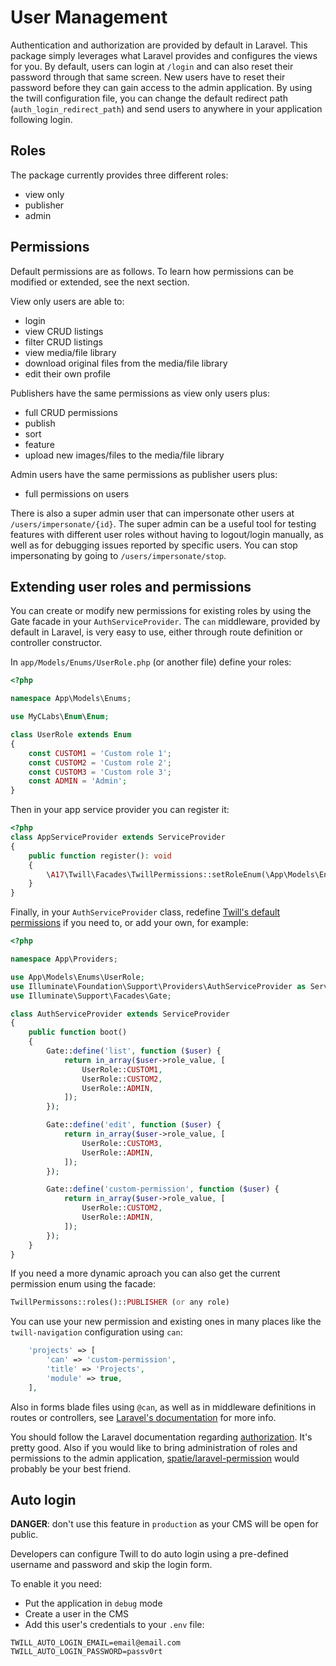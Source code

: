 # User Management

Authentication and authorization are provided by default in Laravel. This package simply leverages what Laravel provides
and configures the views for you. By default, users can login at `/login` and can also reset their password through that
same screen. New users have to reset their password before they can gain access to the admin application. By using the
twill configuration file, you can change the default redirect path (`auth_login_redirect_path`) and send users to
anywhere in your application following login.

## Roles

The package currently provides three different roles:

- view only
- publisher
- admin

## Permissions

Default permissions are as follows. To learn how permissions can be modified or extended, see the next section.

View only users are able to:

- login
- view CRUD listings
- filter CRUD listings
- view media/file library
- download original files from the media/file library
- edit their own profile

Publishers have the same permissions as view only users plus:

- full CRUD permissions
- publish
- sort
- feature
- upload new images/files to the media/file library

Admin users have the same permissions as publisher users plus:

- full permissions on users

There is also a super admin user that can impersonate other users at `/users/impersonate/{id}`.
The super admin can be a useful tool for testing features with different user roles without having to logout/login
manually,
as well as for debugging issues reported by specific users. You can stop impersonating by going
to `/users/impersonate/stop`.

## Extending user roles and permissions

You can create or modify new permissions for existing roles by using the Gate facade in your `AuthServiceProvider`.
The `can` middleware, provided by default in Laravel, is very easy to use, either through route definition or controller
constructor.

In `app/Models/Enums/UserRole.php` (or another file) define your roles:

```php
<?php

namespace App\Models\Enums;

use MyCLabs\Enum\Enum;

class UserRole extends Enum
{
    const CUSTOM1 = 'Custom role 1';
    const CUSTOM2 = 'Custom role 2';
    const CUSTOM3 = 'Custom role 3';
    const ADMIN = 'Admin';
}
```

Then in your app service provider you can register it:

```php
<?php
class AppServiceProvider extends ServiceProvider
{
    public function register(): void
    {
        \A17\Twill\Facades\TwillPermissions::setRoleEnum(\App\Models\Enums\UserRole::class);
    }
}
```

Finally, in your `AuthServiceProvider` class,
redefine [Twill's default permissions](https://github.com/area17/twill/blob/e8866e40b7df4a6919e0ddb368990d04caeb705a/src/AuthServiceProvider.php#L26-L48)
if you need to, or add your own, for example:

```php
<?php

namespace App\Providers;

use App\Models\Enums\UserRole;
use Illuminate\Foundation\Support\Providers\AuthServiceProvider as ServiceProvider;
use Illuminate\Support\Facades\Gate;

class AuthServiceProvider extends ServiceProvider
{
    public function boot()
    {
        Gate::define('list', function ($user) {
            return in_array($user->role_value, [
                UserRole::CUSTOM1,
                UserRole::CUSTOM2,
                UserRole::ADMIN,
            ]);
        });

        Gate::define('edit', function ($user) {
            return in_array($user->role_value, [
                UserRole::CUSTOM3,
                UserRole::ADMIN,
            ]);
        });

        Gate::define('custom-permission', function ($user) {
            return in_array($user->role_value, [
                UserRole::CUSTOM2,
                UserRole::ADMIN,
            ]);
        });
    }
}
```

If you need a more dynamic aproach you can also get the current permission enum using the facade:

```php
TwillPermissons::roles()::PUBLISHER (or any role)
```

You can use your new permission and existing ones in many places like the `twill-navigation` configuration using `can`:

```php
    'projects' => [
        'can' => 'custom-permission',
        'title' => 'Projects',
        'module' => true,
    ],
```

Also in forms blade files using `@can`, as well as in middleware definitions in routes or controllers,
see [Laravel's documentation](https://laravel.com/docs/5.7/authorization#via-middleware) for more info.

You should follow the Laravel documentation regarding [authorization](https://laravel.com/docs/5.3/authorization). It's
pretty good. Also if you would like to bring administration of roles and permissions to the admin
application, [spatie/laravel-permission](https://github.com/spatie/laravel-permission) would probably be your best
friend.

## Auto login

**DANGER**: don't use this feature in `production` as your CMS will be open for public.

Developers can configure Twill to do auto login using a pre-defined username and password and skip the login form. 

To enable it you need:

- Put the application in `debug` mode
- Create a user in the CMS
- Add this user's credentials to your `.env` file: 

``` dotenv
TWILL_AUTO_LOGIN_EMAIL=email@email.com
TWILL_AUTO_LOGIN_PASSWORD=passv0rt
```
